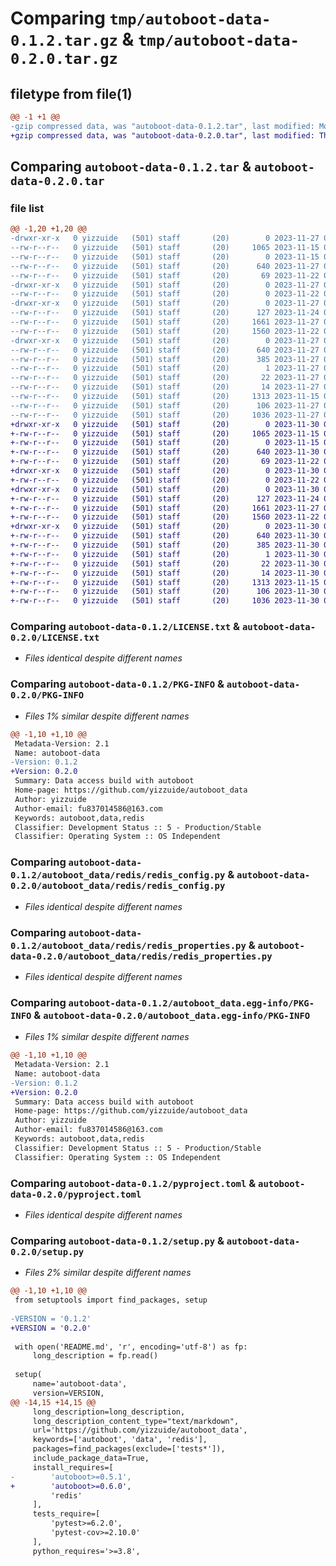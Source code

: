 # Comparing `tmp/autoboot-data-0.1.2.tar.gz` & `tmp/autoboot-data-0.2.0.tar.gz`

## filetype from file(1)

```diff
@@ -1 +1 @@
-gzip compressed data, was "autoboot-data-0.1.2.tar", last modified: Mon Nov 27 02:13:45 2023, max compression
+gzip compressed data, was "autoboot-data-0.2.0.tar", last modified: Thu Nov 30 02:25:12 2023, max compression
```

## Comparing `autoboot-data-0.1.2.tar` & `autoboot-data-0.2.0.tar`

### file list

```diff
@@ -1,20 +1,20 @@
-drwxr-xr-x   0 yizzuide   (501) staff       (20)        0 2023-11-27 02:13:45.212246 autoboot-data-0.1.2/
--rw-r--r--   0 yizzuide   (501) staff       (20)     1065 2023-11-15 08:28:44.000000 autoboot-data-0.1.2/LICENSE.txt
--rw-r--r--   0 yizzuide   (501) staff       (20)        0 2023-11-15 07:56:55.000000 autoboot-data-0.1.2/MANIFEST.in
--rw-r--r--   0 yizzuide   (501) staff       (20)      640 2023-11-27 02:13:45.212363 autoboot-data-0.1.2/PKG-INFO
--rw-r--r--   0 yizzuide   (501) staff       (20)       69 2023-11-22 06:07:07.000000 autoboot-data-0.1.2/README.md
-drwxr-xr-x   0 yizzuide   (501) staff       (20)        0 2023-11-27 02:13:45.208277 autoboot-data-0.1.2/autoboot_data/
--rw-r--r--   0 yizzuide   (501) staff       (20)        0 2023-11-22 06:17:25.000000 autoboot-data-0.1.2/autoboot_data/__init__.py
-drwxr-xr-x   0 yizzuide   (501) staff       (20)        0 2023-11-27 02:13:45.212013 autoboot-data-0.1.2/autoboot_data/redis/
--rw-r--r--   0 yizzuide   (501) staff       (20)      127 2023-11-24 07:07:32.000000 autoboot-data-0.1.2/autoboot_data/redis/__init__.py
--rw-r--r--   0 yizzuide   (501) staff       (20)     1661 2023-11-27 02:13:32.000000 autoboot-data-0.1.2/autoboot_data/redis/redis_config.py
--rw-r--r--   0 yizzuide   (501) staff       (20)     1560 2023-11-22 08:22:58.000000 autoboot-data-0.1.2/autoboot_data/redis/redis_properties.py
-drwxr-xr-x   0 yizzuide   (501) staff       (20)        0 2023-11-27 02:13:45.210398 autoboot-data-0.1.2/autoboot_data.egg-info/
--rw-r--r--   0 yizzuide   (501) staff       (20)      640 2023-11-27 02:13:45.000000 autoboot-data-0.1.2/autoboot_data.egg-info/PKG-INFO
--rw-r--r--   0 yizzuide   (501) staff       (20)      385 2023-11-27 02:13:45.000000 autoboot-data-0.1.2/autoboot_data.egg-info/SOURCES.txt
--rw-r--r--   0 yizzuide   (501) staff       (20)        1 2023-11-27 02:13:45.000000 autoboot-data-0.1.2/autoboot_data.egg-info/dependency_links.txt
--rw-r--r--   0 yizzuide   (501) staff       (20)       22 2023-11-27 02:13:45.000000 autoboot-data-0.1.2/autoboot_data.egg-info/requires.txt
--rw-r--r--   0 yizzuide   (501) staff       (20)       14 2023-11-27 02:13:45.000000 autoboot-data-0.1.2/autoboot_data.egg-info/top_level.txt
--rw-r--r--   0 yizzuide   (501) staff       (20)     1313 2023-11-15 07:41:11.000000 autoboot-data-0.1.2/pyproject.toml
--rw-r--r--   0 yizzuide   (501) staff       (20)      106 2023-11-27 02:13:45.212813 autoboot-data-0.1.2/setup.cfg
--rw-r--r--   0 yizzuide   (501) staff       (20)     1036 2023-11-27 02:13:32.000000 autoboot-data-0.1.2/setup.py
+drwxr-xr-x   0 yizzuide   (501) staff       (20)        0 2023-11-30 02:25:12.742203 autoboot-data-0.2.0/
+-rw-r--r--   0 yizzuide   (501) staff       (20)     1065 2023-11-15 08:28:44.000000 autoboot-data-0.2.0/LICENSE.txt
+-rw-r--r--   0 yizzuide   (501) staff       (20)        0 2023-11-15 07:56:55.000000 autoboot-data-0.2.0/MANIFEST.in
+-rw-r--r--   0 yizzuide   (501) staff       (20)      640 2023-11-30 02:25:12.742318 autoboot-data-0.2.0/PKG-INFO
+-rw-r--r--   0 yizzuide   (501) staff       (20)       69 2023-11-22 06:07:07.000000 autoboot-data-0.2.0/README.md
+drwxr-xr-x   0 yizzuide   (501) staff       (20)        0 2023-11-30 02:25:12.738623 autoboot-data-0.2.0/autoboot_data/
+-rw-r--r--   0 yizzuide   (501) staff       (20)        0 2023-11-22 06:17:25.000000 autoboot-data-0.2.0/autoboot_data/__init__.py
+drwxr-xr-x   0 yizzuide   (501) staff       (20)        0 2023-11-30 02:25:12.741883 autoboot-data-0.2.0/autoboot_data/redis/
+-rw-r--r--   0 yizzuide   (501) staff       (20)      127 2023-11-24 07:07:32.000000 autoboot-data-0.2.0/autoboot_data/redis/__init__.py
+-rw-r--r--   0 yizzuide   (501) staff       (20)     1661 2023-11-27 02:13:32.000000 autoboot-data-0.2.0/autoboot_data/redis/redis_config.py
+-rw-r--r--   0 yizzuide   (501) staff       (20)     1560 2023-11-22 08:22:58.000000 autoboot-data-0.2.0/autoboot_data/redis/redis_properties.py
+drwxr-xr-x   0 yizzuide   (501) staff       (20)        0 2023-11-30 02:25:12.740493 autoboot-data-0.2.0/autoboot_data.egg-info/
+-rw-r--r--   0 yizzuide   (501) staff       (20)      640 2023-11-30 02:25:12.000000 autoboot-data-0.2.0/autoboot_data.egg-info/PKG-INFO
+-rw-r--r--   0 yizzuide   (501) staff       (20)      385 2023-11-30 02:25:12.000000 autoboot-data-0.2.0/autoboot_data.egg-info/SOURCES.txt
+-rw-r--r--   0 yizzuide   (501) staff       (20)        1 2023-11-30 02:25:12.000000 autoboot-data-0.2.0/autoboot_data.egg-info/dependency_links.txt
+-rw-r--r--   0 yizzuide   (501) staff       (20)       22 2023-11-30 02:25:12.000000 autoboot-data-0.2.0/autoboot_data.egg-info/requires.txt
+-rw-r--r--   0 yizzuide   (501) staff       (20)       14 2023-11-30 02:25:12.000000 autoboot-data-0.2.0/autoboot_data.egg-info/top_level.txt
+-rw-r--r--   0 yizzuide   (501) staff       (20)     1313 2023-11-15 07:41:11.000000 autoboot-data-0.2.0/pyproject.toml
+-rw-r--r--   0 yizzuide   (501) staff       (20)      106 2023-11-30 02:25:12.742831 autoboot-data-0.2.0/setup.cfg
+-rw-r--r--   0 yizzuide   (501) staff       (20)     1036 2023-11-30 02:24:52.000000 autoboot-data-0.2.0/setup.py
```

### Comparing `autoboot-data-0.1.2/LICENSE.txt` & `autoboot-data-0.2.0/LICENSE.txt`

 * *Files identical despite different names*

### Comparing `autoboot-data-0.1.2/PKG-INFO` & `autoboot-data-0.2.0/PKG-INFO`

 * *Files 1% similar despite different names*

```diff
@@ -1,10 +1,10 @@
 Metadata-Version: 2.1
 Name: autoboot-data
-Version: 0.1.2
+Version: 0.2.0
 Summary: Data access build with autoboot
 Home-page: https://github.com/yizzuide/autoboot_data
 Author: yizzuide
 Author-email: fu837014586@163.com
 Keywords: autoboot,data,redis
 Classifier: Development Status :: 5 - Production/Stable
 Classifier: Operating System :: OS Independent
```

### Comparing `autoboot-data-0.1.2/autoboot_data/redis/redis_config.py` & `autoboot-data-0.2.0/autoboot_data/redis/redis_config.py`

 * *Files identical despite different names*

### Comparing `autoboot-data-0.1.2/autoboot_data/redis/redis_properties.py` & `autoboot-data-0.2.0/autoboot_data/redis/redis_properties.py`

 * *Files identical despite different names*

### Comparing `autoboot-data-0.1.2/autoboot_data.egg-info/PKG-INFO` & `autoboot-data-0.2.0/autoboot_data.egg-info/PKG-INFO`

 * *Files 1% similar despite different names*

```diff
@@ -1,10 +1,10 @@
 Metadata-Version: 2.1
 Name: autoboot-data
-Version: 0.1.2
+Version: 0.2.0
 Summary: Data access build with autoboot
 Home-page: https://github.com/yizzuide/autoboot_data
 Author: yizzuide
 Author-email: fu837014586@163.com
 Keywords: autoboot,data,redis
 Classifier: Development Status :: 5 - Production/Stable
 Classifier: Operating System :: OS Independent
```

### Comparing `autoboot-data-0.1.2/pyproject.toml` & `autoboot-data-0.2.0/pyproject.toml`

 * *Files identical despite different names*

### Comparing `autoboot-data-0.1.2/setup.py` & `autoboot-data-0.2.0/setup.py`

 * *Files 2% similar despite different names*

```diff
@@ -1,10 +1,10 @@
 from setuptools import find_packages, setup
 
-VERSION = '0.1.2'
+VERSION = '0.2.0'
 
 with open('README.md', 'r', encoding='utf-8') as fp:
     long_description = fp.read()
 
 setup(
     name='autoboot-data',
     version=VERSION,
@@ -14,15 +14,15 @@
     long_description=long_description,
     long_description_content_type="text/markdown",
     url='https://github.com/yizzuide/autoboot_data',
     keywords=['autoboot', 'data', 'redis'],
     packages=find_packages(exclude=['tests*']),
     include_package_data=True,
     install_requires=[
-        'autoboot>=0.5.1',
+        'autoboot>=0.6.0',
         'redis'
     ],
     tests_require=[
         'pytest>=6.2.0',
         'pytest-cov>=2.10.0'
     ],
     python_requires='>=3.8',
```

